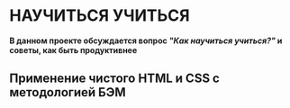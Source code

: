 # НАУЧИТЬСЯ УЧИТЬСЯ

**В данном проекте обсуждается вопрос _"Как научиться учиться?"_ и советы, как быть продуктивнее**

## Применение чистого HTML и CSS с методологией БЭМ
